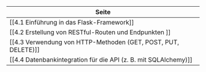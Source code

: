 | Seite | 
| ----------- | 
| [[4.1 Einführung in das Flask-Framework]] | 
| [[4.2 Erstellung von RESTful-Routen und Endpunkten ]] | 
| [[4.3 Verwendung von HTTP-Methoden (GET, POST, PUT, DELETE)]] | 
| [[4.4 Datenbankintegration für die API (z. B. mit SQLAlchemy)]] |